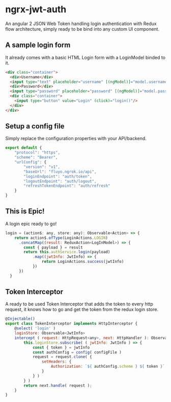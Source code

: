 # ngrx-jwt-auth
An angular 2 JSON Web Token handling login authentication with Redux flow architecture, simply ready to be bind into any custom UI component.

## A sample login form
It already comes with a basic HTML Login form with a LoginModel binded to it.
```html
<div class="container">
  <div>Username</div>
  <input type="text" placeholder="username" [(ngModel)]="model.username" />
  <div>Password</div>
  <input type="password" placeholder="password" [(ngModel)]="model.password" />
  <div class="container">
    <input type="button" value="Login" (click)="login()"/>
  </div>
</div>
```

## Setup a config file
Simply replace the configuration properties with your API/backend.
```javascript
export default {
    "protocol": "https",
    "scheme": "Bearer",
    "urlConfig": {
        "version": "v1",
        "baseUrl": "fluyo.ngrok.io/api",
        "loginEndpoint": "auth/token",
        "logoutEndpoint": "auth/logout",
        "refreshTokenEndpoint": "auth/refresh"
    }
}
```

## This is Epic!
A login epic ready to go!
```javascript
login = (action$: any, store: any): Observable<Action> => {
    return action$.ofType(LoginActions.LOGIN)
      .concatMap((result: ReduxAction<LogInModel>) => {
        const { payload } = result
        return this.authService.login(payload)
            .map((jwtInfo: JwtInfo) => {
                return LoginActions.success(jwtInfo)
            })
      })
  }
  ```

## Token Interceptor
A ready to be used Token Interceptor that adds the token to every http request, it knows
how to go and get the token from the redux login store.
```javascript
@Injectable()
export class TokenInterceptor implements HttpInterceptor {
    @select( 'login' )
    loginStore: Observable<JwtInfo>
    intercept ( request: HttpRequest<any>, next: HttpHandler ): Observable<HttpEvent<any>> {
        this.loginStore.subscribe( ( jwtInfo: JwtInfo ) => {
            const { token } = jwtInfo
            const authConfig = config( configFile )
            request = request.clone( {
                setHeaders: {
                    Authorization: `${ authConfig.scheme } ${ token }`
                }
            } )
        } )
        return next.handle( request );
    }
}
```